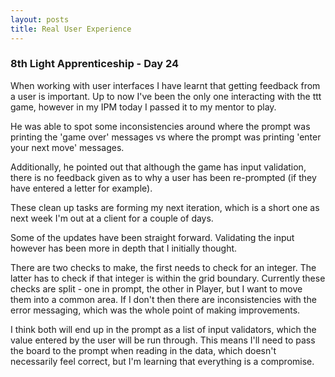 ```yaml
---
layout: posts
title: Real User Experience
---
```

### 8th Light Apprenticeship - Day 24

When working with user interfaces I have learnt that getting feedback from a user is important. Up to now I've been the only one interacting with the ttt game, however in my IPM today I passed it to my mentor to play. 

<!--break-->

He was able to spot some inconsistencies around where the prompt was printing the 'game over' messages vs where the prompt was printing 'enter your next move' messages. 

Additionally, he pointed out that although the game has input validation, there is no feedback given as to why a user has been re-prompted (if they have entered a letter for example).

These clean up tasks are forming my next iteration, which is a short one as next week I'm out at a client for a couple of days.

Some of the updates have been straight forward. Validating the input however has been more in depth that I initially thought. 

There are two checks to make, the first needs to check for an integer. The latter has to check if that integer is within the grid boundary. Currently these checks are split - one in prompt, the other in Player, but I want to move them into a common area. If I don't then there are inconsistencies with the error messaging, which was the whole point of making improvements.

I think both will end up in the prompt as a list of input validators, which the value entered by the user will be run through. This means I'll need to pass the board to the prompt when reading in the data, which doesn't necessarily feel correct, but I'm learning that everything is a compromise. 



